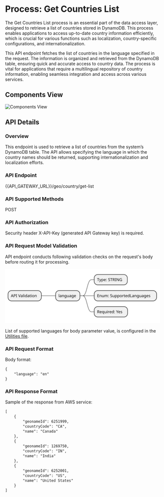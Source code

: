 # Process: Get Countries List

The Get Countries List process is an essential part of the data access layer, designed to retrieve a list of countries stored in DynamoDB. This process enables applications to access up-to-date country information efficiently, which is crucial for various functions such as localization, country-specific configurations, and internationalization.

This API endpoint fetches the list of countries in the language specified in the request. The information is organized and retrieved from the DynamoDB table, ensuring quick and accurate access to country data. The process is vital for applications that require a multilingual repository of country information, enabling seamless integration and access across various services.

## Components View

![Components View](#)

## API Details

### Overview

This endpoint is used to retrieve a list of countries from the system’s DynamoDB table. The API allows specifying the language in which the country names should be returned, supporting internationalization and localization efforts.

### API Endpoint

{{API_GATEWAY_URL}}/geo/country/get-list

### API Supported Methods

POST

### API Authorization

Security header X-API-Key (generated API Gateway key) is required.

### API Request Model Validation

API endpoint conducts following validation checks on the request's body before routing it for processing.

![API Validation](https://github.com/daria-serkova/aws-cdk/blob/main/geolocation-services/geo-localizer-solution/architecture/geo-data-storage-and-retrieval/retrieve-countries/request-validation.svg)

List of supported languages for body parameter value, is configured in the [Utilities file](https://github.com/daria-serkova/aws-cdk/blob/main/geolocation-services/geo-localizer-solution/helpers/utilities.ts).

### API Request Format

Body format:
```
{
    "language": "en"
}
```

### API Response Format

Sample of the response from AWS service:
```
[
    {
        "geonameId": 6251999,
        "countryCode": "CA",
        "name": "Canada"
    },
    {
        "geonameId": 1269750,
        "countryCode": "IN",
        "name": "India"
    },
    {
        "geonameId": 6252001,
        "countryCode": "US",
        "name": "United States"
    }
]
```